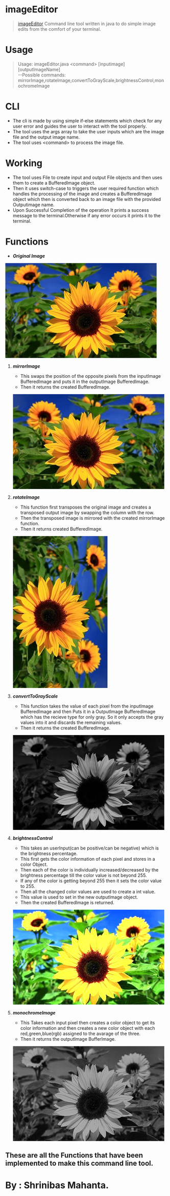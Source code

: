 # imageEditor 
> [imageEditor](https://github.com/2k4sm/code/tree/main/JavaProjects/imageditor) Command line tool written in java to do simple image edits from the comfort of your terminal.
# Usage
> Usage: imageEditor.java \<command> [inputimage] [outputImageName]\
>--Possible commands: mirrorImage,rotateImage,convertToGrayScale,brightnessControl,monochromeImage 

# CLI 
- The cli is made by using simple if-else statements which check for any user error and guides the user to interact with the tool properly.
- The tool uses the args array to take the user inputs which are the image file and the output image name.
- The tool uses \<command> to process the image file.

# Working 
- The tool uses File to create input and output File objects and then uses them to create a BufferedImage object.
- Then it uses switch-case to triggers the user required function which handles the processing of the image and creates a BufferedImage object which then is converted back to an image file with the provided Outputimage name.
- Upon Successful Completion of the operation It prints a success message to the terminal.Otherwise if any error occurs it prints it to the terminal.

# Functions

- *__Original Image__*

![originalImage.jpg](./sunflower.jpg)

1. *__mirrorImage__*
    - This swaps the position of the opposite pixels from the  inputImage BufferedImage and puts it in the outputImage BufferedImage.
    - Then it returns the created BufferedImage.

    ![mirrorImage.jpg](./mirroredsunflower.jpg)
2. *__rotateImage__*
    - This function first transposes the original image and creates a transposed output image by swapping the column with the row.
    - Then the transposed image is mirrored with the created mirrorImage function.
    - Then it returns created BufferedImage. 

    ![rotateImage](./rotatedsunflower.jpg)
3. *__convertToGrayScale__*
    - This function takes the value of each pixel from the inputImage BufferedImage and then Puts it in a OutputImage BufferedImage which has the recieve type for only gray. So it only accepts the gray values into it and discards the remaining values.
    - Then it returns the created BufferedImage.

    ![convetToGrayScale](./grayScaleSunflower.jpg)
4. *__brightnessControl__*
    - This takes an userInput(can be positive/can be negative) which is the brightness percentage.
    - This first gets the color information of each pixel and stores in a color Object.
    - Then each of the color is individually increased/decreased by the brightness percentage till the color value is not beyond 255.
    - If any of the color is getting beyond 255 then it sets the color value to 255.
    - Then all the changed color values are used to create a int value.
    - This value is used to set in the new outputImage object.
    - Then the created BufferedImage is returned.

    ![brightnessControl](./brightnessSunflower.jpg)
5. *__monochromeImage__*
    - This Takes each input pixel then creates a color object to get its color information and then creates a new color object with each red,green,blue(rgb) assigned to the avarage of the three.
    - Then it returns the outputImage BufferImage.

    ![monochromeImage](./monochromeSunflower.jpg)

## These are all the Functions that have been implemented to make this command line tool.

# By : Shrinibas Mahanta.









